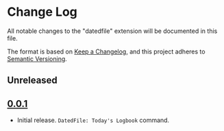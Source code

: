 # Change Log

All notable changes to the "datedfile" extension will be documented in this file.

The format is based on [Keep a Changelog](https://keepachangelog.com/en/1.0.0/), and this project adheres to [Semantic Versioning](https://semver.org/spec/v2.0.0.html).

## Unreleased


## [0.0.1]

- Initial release. `DatedFile: Today's Logbook` command.

[0.0.1]: https://github.com/chrisdavison/datedfile/releases/tag/v0.0.1
